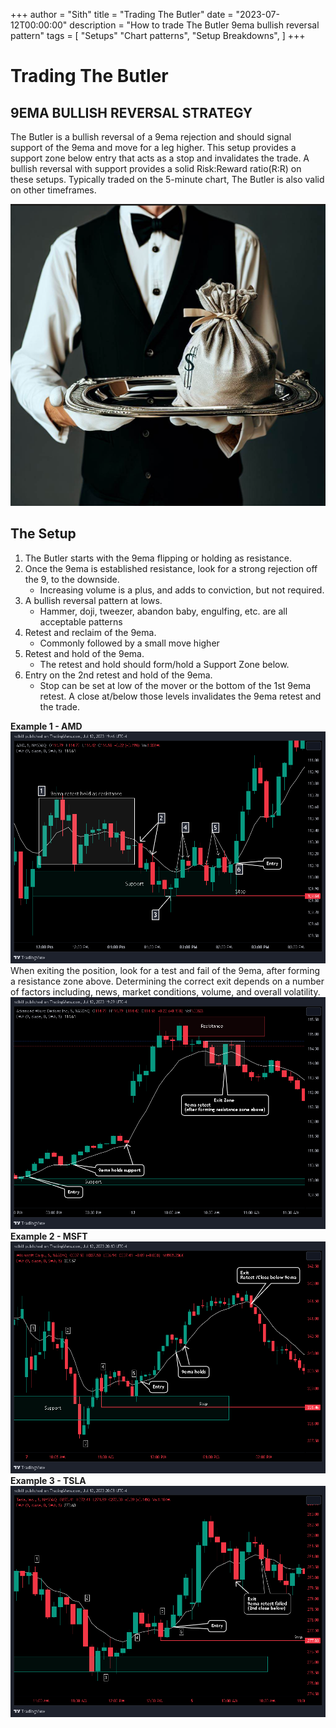 +++
author = "Sith"
title = "Trading The Butler"
date = "2023-07-12T00:00:00"
description = "How to trade The Butler 9ema bullish reversal pattern"
tags = [
    "Setups"
    "Chart patterns",
    "Setup Breakdowns",
]
+++

# Trading The Butler #
## 9EMA BULLISH REVERSAL STRATEGY ##
The Butler is a bullish reversal of a 9ema rejection and should signal support of the 9ema and move for a leg higher. This setup provides a support zone below entry that acts as a stop and invalidates the trade. A bullish reversal with support provides a solid Risk:Reward ratio(R:R) on these setups. Typically traded on the 5-minute chart, The Butler is also valid on other timeframes.

![](images/main.png)

## The Setup ##
1.	The Butler starts with the 9ema flipping or holding as resistance.
2.	Once the 9ema is established resistance, look for a strong rejection off the 9, to the downside.
    - Increasing volume is a plus, and adds to conviction, but not required.
3.	A bullish reversal pattern at lows.
    - Hammer, doji, tweezer, abandon baby, engulfing, etc. are all acceptable patterns
4.	Retest and reclaim of the 9ema.
    - Commonly followed by a small move higher
5.	Retest and hold of the 9ema. 
    - The retest and hold should form/hold a Support Zone below.
6.	Entry on the 2nd retest and hold of the 9ema.
    - Stop can be set at low of the mover or the bottom of the 1st 9ema retest. A close at/below those levels invalidates the 9ema retest and the trade.

**Example 1 - AMD**
![The Butler Setup - AMD](images/example1.png)
When exiting the position, look for a test and fail of the 9ema, after forming a resistance zone above. Determining the correct exit depends on a number of factors including, news, market conditions, volume, and overall volatility.
![The Butler Exit - AMD](images/example1a.png)
**Example 2 - MSFT**
![Example 2 - MSFT](images/example2.png)
**Example 3 - TSLA**
![Example 3 - TSLA](images/example3.png)
